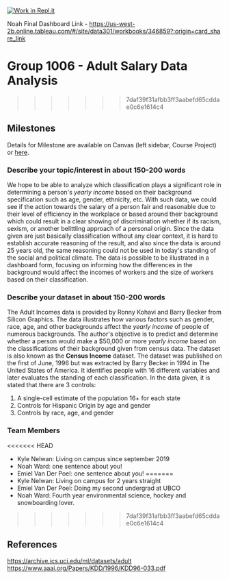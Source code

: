 [![Work in Repl.it](https://classroom.github.com/assets/work-in-replit-14baed9a392b3a25080506f3b7b6d57f295ec2978f6f33ec97e36a161684cbe9.svg)](https://classroom.github.com/online_ide?assignment_repo_id=358643&assignment_repo_type=GroupAssignmentRepo)

Noah Final Dashboard Link - https://us-west-2b.online.tableau.com/#/site/data301/workbooks/346859?:origin=card_share_link

# Group 1006 - Adult Salary Data Analysis
>>>>>>> 7daf39f31afbb3ff3aabefd65cddae0c6e1614c4

## Milestones

Details for Milestone are available on Canvas (left sidebar, Course Project) or [here](https://firas.moosvi.com/courses/data301/project/milestone01.html).

### Describe your topic/interest in about 150-200 words

We hope to be able to analyze which classification plays a significant role in determining a person's *yearly income* based on their background specification such as age, gender, ethnicity, etc. With such data, we could see if the action towards the salary of a person fair and reasonable due to their level of efficiency in the workplace or based around their background which could result in a clear showing of discrimination whether if its racism, sexism, or another belittling approach of a personal origin. Since the data given are just basically classification without any clear context, it is hard to establish accurate reasoning of the result, and also since the data is around 25 years old, the same reasoning could not be used in today's standing of the social and political climate. The data is possible to be illustrated in a dashboard form, focusing on informing how the differences in the background would affect the incomes of workers and the size of workers based on their classification.

### Describe your dataset in about 150-200 words

The Adult Incomes data is provided by Ronny Kohavi and Barry Becker from Silicon Graphics. The data illustrates how various factors such as gender, race, age, and other backgrounds affect the *yearly income* of people of numerous backgrounds. The author's objective is to predict and determine whether a person would make a $50,000 or more *yearly income* based on the classifications of their background given from census data. The dataset is also known as the **Census Income** dataset. The dataset was published on the first of June, 1996 but was extracted by Barry Becker in 1994 in The United States of America. It identifies people with 16 different variables and later evaluates the standing of each classification. In the data given, it is stated that there are 3 controls: 
1. A single-cell estimate of the population 16+ for each state
2. Controls for Hispanic Origin by age and gender
3. Controls by race, age, and gender 

### Team Members

<<<<<<< HEAD
- Kyle Nelwan: Living on campus since september 2019
- Noah Ward: one sentence about you!
- Emiel Van Der Poel: one sentence about you!
=======
- Kyle Nelwan: Living on campus for 2 years straight
- Emiel Van Der Poel: Doing my second undergrad at UBCO
- Noah Ward: Fourth year environmental science, hockey and snowboarding lover.
>>>>>>> 7daf39f31afbb3ff3aabefd65cddae0c6e1614c4

## References

https://archive.ics.uci.edu/ml/datasets/adult
https://www.aaai.org/Papers/KDD/1996/KDD96-033.pdf
